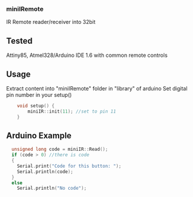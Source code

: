 ### miniIRemote ###
IR Remote reader/receiver into 32bit 

## Tested ##
 
Attiny85, Atmel328/Arduino IDE 1.6 with common remote controls

## Usage ##

Extract content into "miniIRemote" folder in "library" of arduino 
Set digital pin number in your setup()

```c++
	void setup() {
		miniIR::init(11); //set to pin 11
	}
```
	
## Arduino Example ##

```c++
  unsigned long code = miniIR::Read();
  if (code > 0) //there is code 
  {       
    Serial.print("Code for this button: ");
    Serial.println(code);
  }
  else
    Serial.println("No code");
```

